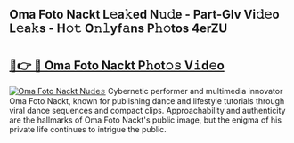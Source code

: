 ## Oma Foto Nackt L𝚎a𝚔ed N𝚞𝚍e - Part-Glv Vi𝚍𝚎o L𝚎a𝚔s - H𝚘𝚝 O𝚗𝚕yf𝚊ns P𝚑𝚘tos 4erZU

# <h2><a href="http://kf3c74s.oniu.top/?m=Oma+Foto+Nackt">🔗👉 🔴 Oma Foto Nackt P𝚑ot𝚘𝚜 V𝚒d𝚎o</a></h2>

[![Oma Foto Nackt Nu𝚍e𝚜](https://i.imgur.com/0qMVB7G.gif)](http://kf3c74s.oniu.top/?m=Oma+Foto+Nackt)
Cybernetic performer and multimedia innovator Oma Foto Nackt, known for publishing dance and lifestyle tutorials through viral dance sequences and compact clips. Approachability and authenticity are the hallmarks of Oma Foto Nackt's public image, but the enigma of his private life continues to intrigue the public.  
